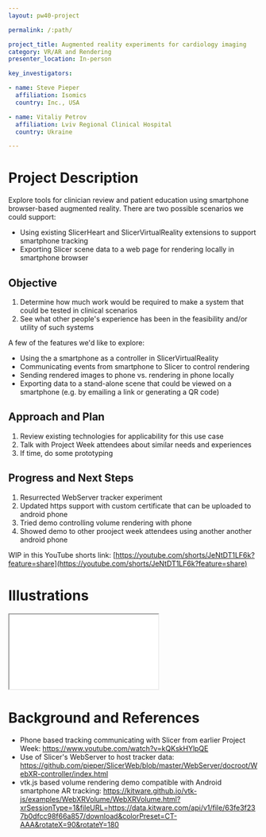 ```yaml
---
layout: pw40-project

permalink: /:path/

project_title: Augmented reality experiments for cardiology imaging
category: VR/AR and Rendering
presenter_location: In-person

key_investigators:

- name: Steve Pieper
  affiliation: Isomics
  country: Inc., USA

- name: Vitaliy Petrov
  affiliation: Lviv Regional Clinical Hospital
  country: Ukraine

---
```


# Project Description

<!-- Add a short paragraph describing the project. -->

Explore tools for clinician review and patient education using smartphone browser-based augmented reality.
There are two possible scenarios we could support:

* Using existing SlicerHeart and SlicerVirtualReality extensions to support smartphone tracking
* Exporting Slicer scene data to a web page for rendering locally in smartphone browser

## Objective

<!-- Describe here WHAT you would like to achieve (what you will have as end result). -->

1. Determine how much work would be required to make a system that could be tested in clinical scenarios
2. See what other people's experience has been in the feasibility and/or utility of such systems

A few of the features we'd like to explore:
* Using the a smartphone as a controller in SlicerVirtualReality
* Communicating events from smartphone to Slicer to control rendering
* Sending rendered images to phone vs. rendering in phone locally
* Exporting data to a stand-alone scene that could be viewed on a smartphone (e.g. by emailing a link or generating a QR code)
  
## Approach and Plan

<!-- Describe here HOW you would like to achieve the objectives stated above. -->

1.  Review existing technologies for applicability for this use case
2.  Talk with Project Week attendees about similar needs and experiences
3.  If time, do some prototyping

## Progress and Next Steps

<!-- Update this section as you make progress, describing of what you have ACTUALLY DONE.
     If there are specific steps that you could not complete then you can describe them here, too. -->

1. Resurrected WebServer tracker experiment
2. Updated https support with custom certificate that can be uploaded to android phone
3. Tried demo controlling volume rendering with phone
4. Showed demo to other prooject week attendees using another another android phone

WIP in this YouTube shorts link: [https://youtube.com/shorts/JeNtDT1LF6k?feature=share](https://youtube.com/shorts/JeNtDT1LF6k?feature=share)

# Illustrations

 <iframe src="[https://www.youtube.com/embed/ZWxE5QcGvE8](https://youtu.be/Dwza9Bbg4J4)">
 </iframe>


# Background and References

<!-- If you developed any software, include link to the source code repository.
     If possible, also add links to sample data, and to any relevant publications. -->

*   Phone based tracking communicating with Slicer from earlier Project Week: <https://www.youtube.com/watch?v=kQKskHYlpQE>
*   Use of Slicer's WebServer to host tracker data: <https://github.com/pieper/SlicerWeb/blob/master/WebServer/docroot/WebXR-controller/index.html>
*   vtk.js based volume rendering demo compatible with Android smartphone AR tracking: <https://kitware.github.io/vtk-js/examples/WebXRVolume/WebXRVolume.html?xrSessionType=1&fileURL=https://data.kitware.com/api/v1/file/63fe3f237b0dfcc98f66a857/download&colorPreset=CT-AAA&rotateX=90&rotateY=180>
